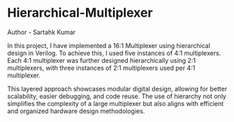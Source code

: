 # Hierarchical-Multiplexer
Author - Sartahk Kumar

In this project, I have implemented a 16:1 Multiplexer using hierarchical design in Verilog. To achieve this, I used five instances of 4:1 multiplexers. Each 4:1 multiplexer was further designed hierarchically using 2:1 multiplexers, with three instances of 2:1 multiplexers used per 4:1 multiplexer.

This layered approach showcases modular digital design, allowing for better scalability, easier debugging, and code reuse. The use of hierarchy not only simplifies the complexity of a large multiplexer but also aligns with efficient and organized hardware design methodologies.
